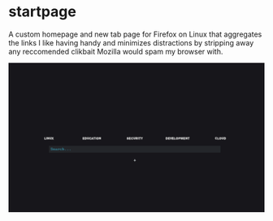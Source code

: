 # startpage

A custom homepage and new tab page for Firefox on Linux that aggregates the links I like having handy and minimizes distractions by stripping away any reccomended clikbait Mozilla would spam my browser with.

![Screenshot of Deployed startpage](./Screenshot_2020-04-14-11_1193x697.png)
